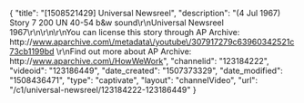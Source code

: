 {
    "title": "[1508521429] Universal Newsreel",
    "description": "(4 Jul 1967) Story 7 200 UN 40-54 b&w sound\r\nUniversal Newsreel 1967\r\n\r\n\r\nYou can license this story through AP Archive: http:\/\/www.aparchive.com\/metadata\/youtube\/307917279c63960342521c73cb1199bd \r\nFind out more about AP Archive: http:\/\/www.aparchive.com\/HowWeWork",
    "channelid": "123184222",
    "videoid": "123186449",
    "date_created": "1507373329",
    "date_modified": "1508436471",
    "type": "captivate",
    "layout": "channelVideo",
    "url": "\/c1\/universal-newsreel\/123184222-123186449"
}